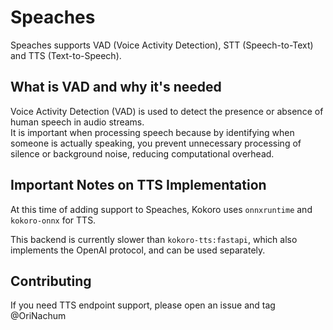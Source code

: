 # Speaches

Speaches supports VAD (Voice Activity Detection), STT (Speech-to-Text) and TTS (Text-to-Speech).

## What is VAD and why it's needed

Voice Activity Detection (VAD) is used to detect the presence or absence of human speech in audio streams.  
It is important when processing speech because by identifying when someone is actually speaking, you prevent unnecessary processing of silence or background noise, reducing computational overhead.

## Important Notes on TTS Implementation

At this time of adding support to Speaches, Kokoro uses `onnxruntime` and `kokoro-onnx` for TTS.

This backend is currently slower than `kokoro-tts:fastapi`, which also implements the OpenAI protocol, and can be used separately.


## Contributing

If you need TTS endpoint support, please open an issue and tag @OriNachum

